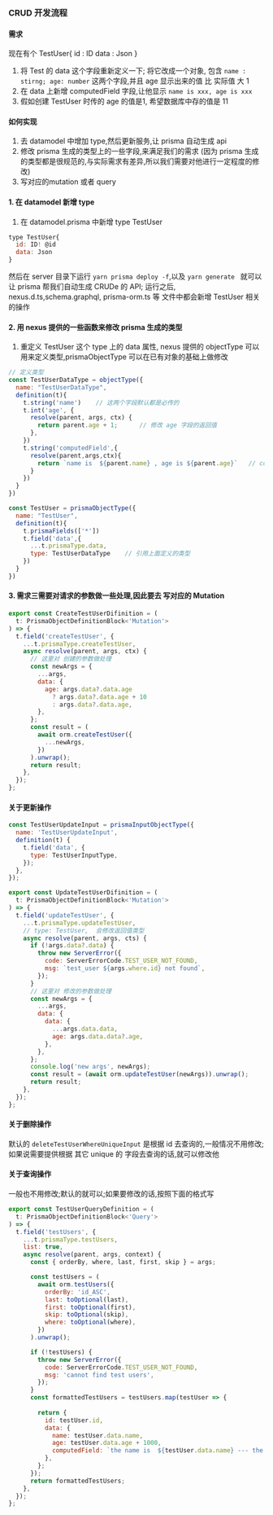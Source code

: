 ### CRUD 开发流程


#### 需求  
现在有个 TestUser{
  id :  ID
  data : Json
}
1. 将 Test 的 data 这个字段重新定义一下;  将它改成一个对象, 包含 `name : stirng; age: number` 这两个字段,并且 age 显示出来的值 比 实际值 大 1    
2. 在 data 上新增 computedField 字段,让他显示 `name is xxx, age is xxx `   
3. 假如创建 TestUser 时传的 age 的值是1, 希望数据库中存的值是 11 

#### 如何实现
1. 去 datamodel 中增加 type,然后更新服务,让 prisma 自动生成 api  
2. 修改 prisma 生成的类型上的一些字段,来满足我们的需求  (因为 prisma 生成的类型都是很规范的,与实际需求有差异,所以我们需要对他进行一定程度的修改)    
3. 写对应的mutation 或者 query 

#### 1. 在 datamodel 新增 type
1. 在 datamodel.prisma 中新增 type TestUser  

```js
type TestUser{
  id: ID! @id
  data: Json
}
```
然后在 server 目录下运行 `yarn prisma deploy -f`,以及 `yarn generate ` 就可以让 prisma 帮我们自动生成
CRUDe 的 API;
运行之后, nexus.d.ts,schema.graphql, prisma-orm.ts 等 文件中都会新增 TestUser 相关的操作  


#### 2. 用 nexus 提供的一些函数来修改 prisma 生成的类型
1. 重定义 TestUser 这个 type 上的 data 属性, nexus 提供的 objectType 可以用来定义类型,prismaObjectType 可以在已有对象的基础上做修改    

```js
// 定义类型
const TestUserDataType = objectType({
  name: "TestUserDataType",   
  definition(t){
    t.string('name')    // 这两个字段默认都是必传的
    t.int('age', {
      resolve(parent, args, ctx) {
        return parent.age + 1;      // 修改 age 字段的返回值
      },
    })
    t.string('computedField',{
      resolve(parent,args,ctx){
        return `name is  ${parent.name} , age is ${parent.age}`   // computeFild 字段
      }
    })
  }
})

const TestUser = prismaObjectType({
  name: "TestUser",
  definition(t){
    t.prismaFields(['*'])
    t.field('data',{
      ...t.prismaType.data,
      type: TestUserDataType    // 引用上面定义的类型
    })
  }
})

```

#### 3. 需求三需要对请求的参数做一些处理,因此要去 写对应的 Mutation
```js
export const CreateTestUserDifinition = (
  t: PrismaObjectDefinitionBlock<'Mutation'>
) => {
  t.field('createTestUser', {
    ...t.prismaType.createTestUser,
    async resolve(parent, args, ctx) {
      // 这里对 创建的参数做处理
      const newArgs = {
        ...args,
        data: {
          age: args.data?.data.age
            ? args.data?.data.age + 10
            : args.data?.data.age,
        },
      };
      const result = (
        await orm.createTestUser({
          ...newArgs,
        })
      ).unwrap();
      return result;
    },
  });
};
```
#### 关于更新操作
```js
const TestUserUpdateInput = prismaInputObjectType({
  name: 'TestUserUpdateInput',
  definition(t) {
    t.field('data', {
      type: TestUserInputType,
    });
  },
});

export const UpdateTestUserDifinition = (
  t: PrismaObjectDefinitionBlock<'Mutation'>
) => {
  t.field('updateTestUser', {
    ...t.prismaType.updateTestUser,
    // type: TestUser,  会修改返回值类型
    async resolve(parent, args, cts) {
      if (!args.data?.data) {
        throw new ServerError({
          code: ServerErrorCode.TEST_USER_NOT_FOUND,
          msg: `test_user ${args.where.id} not found`,
        });
      }
      // 这里对 修改的参数做处理
      const newArgs = {
        ...args,
        data: {
          data: {
            ...args.data.data,
            age: args.data.data?.age,
          },
        },
      };
      console.log('new args', newArgs);
      const result = (await orm.updateTestUser(newArgs)).unwrap();
      return result;
    },
  });
};
```

#### 关于删除操作
默认的 ` deleteTestUserWhereUniqueInput ` 是根据 id 去查询的,一般情况不用修改;  
如果说需要提供根据 其它 unique 的 字段去查询的话,就可以修改他  

#### 关于查询操作  
一般也不用修改;默认的就可以;如果要修改的话,按照下面的格式写   

```js
export const TestUserQueryDefinition = (
  t: PrismaObjectDefinitionBlock<'Query'>
) => {
  t.field('testUsers', {
    ...t.prismaType.testUsers,
    list: true,
    async resolve(parent, args, context) {
      const { orderBy, where, last, first, skip } = args;

      const testUsers = (
        await orm.testUsers({
          orderBy: 'id_ASC',
          last: toOptional(last),
          first: toOptional(first),
          skip: toOptional(skip),
          where: toOptional(where),
        })
      ).unwrap();

      if (!testUsers) {
        throw new ServerError({
          code: ServerErrorCode.TEST_USER_NOT_FOUND,
          msg: 'cannot find test users',
        });
      }
      const formattedTestUsers = testUsers.map(testUser => {
       
        return {
          id: testUser.id,
          data: {
            name: testUser.data.name,
            age: testUser.data.age + 1000,
            computedField: `the name is  ${testUser.data.name} --- the age is  ${testUser.data.age}`,
          },
        };
      });
      return formattedTestUsers;
    },
  });
};
```



